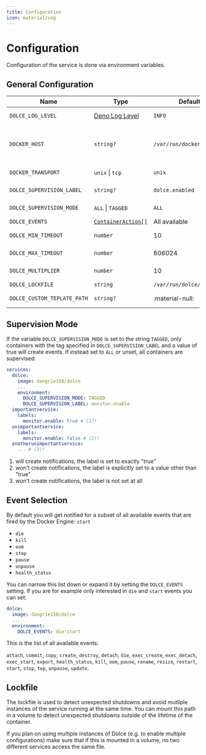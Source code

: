 ```yaml
---
title: Configuration
icon: material/cog
---
```


# Configuration

Configuration of the service is done via environment variables.

## General Configuration

| Name                        | Type                                                                                               | Default                   | Description                                                                          |
| --------------------------- | -------------------------------------------------------------------------------------------------- | ------------------------- | ------------------------------------------------------------------------------------ |
| `DOLCE_LOG_LEVEL`           | [Deno Log Level](https://deno.land/std@0.202.0/log/mod.ts?s=LogLevels)                             | `INFO`                    | Loglevel of the service                                                              |
| `DOCKER_HOST`               | `string?`                                                                                          | `/var/run/docker.sock`    | Path to the docker socket or an `ip:port`-pair when used with `DOCKER_TRANSPORT=tcp` |
| `DOCKER_TRANSPORT`          | `unix` \| `tcp`                                                                                    | `unix`                    | Transport used to talk to docker                                                     |
| `DOLCE_SUPERVISION_LABEL`   | `string?`                                                                                          | `dolce.enabled`           | See [Supervision Mode](#supervision-mode)                                            |
| `DOLCE_SUPERVISION_MODE`    | `ALL` \| `TAGGED`                                                                                  | `ALL`                     | See [Supervision Mode](#supervision-mode)                                            |
| `DOLCE_EVENTS`              | [`ContainerAction[]`](https://docs.docker.com/engine/api/v1.27/#tag/System/operation/SystemEvents) | All available             | See [Event Selection](#event-selection)                                              |
| `DOLCE_MIN_TIMEOUT`         | `number`                                                                                           | 10                        | See [Notification Backoff](./advanced/notification-backoff.md)                       |
| `DOLCE_MAX_TIMEOUT`         | `number`                                                                                           | 60*60*24                  | See [Notification Backoff](./advanced/notification-backoff.md)                       |
| `DOLCE_MULTIPLIER`          | `number`                                                                                           | 10                        | See [Notification Backoff](./advanced/notification-backoff.md)                       |
| `DOLCE_LOCKFILE`            | `string`                                                                                           | `/var/run/dolce/lockfile` | See [Lockfile](#lockfile)                                                            |
| `DOLCE_CUSTOM_TEPLATE_PATH` | `string?`                                                                                          | :material-null:           | See [Custom Templates](./advanced/custom-templates.md)                               |

## Supervision Mode

If the variable `DOLCE_SUPERVISION_MODE` is set to the string `TAGGED`, only containers with the tag specified in
`DOLCE_SUPERVISION_LABEL` and a value of true will create events. If instead set to `ALL` or unset, all containers are
supervised.

```yaml title="Example using DOLCE_SUPERVISION_MODE=TAGGED"
services:
  dolce:
    image: dangrie158/dolce
    ...
    environment:
      DOLCE_SUPERVISION_MODE: TAGGED
      DOLCE_SUPERVISION_LABEL: monitor.enable
  importantservice:
    labels:
      monitor.enable: true # (1)!
  unimportantservice:
    labels:
      monitor.enable: false # (2)!
  anotherunimportantservice:
    ... # (3)!
```

1. will create notifications, the label is set to exactly "true"
2. won't create notifications, the label is explicitly set to a value other than "true"
3. won't create notifications, the label is not set at all

## Event Selection

By default you will get notified for a subset of all available events that are fired by the Docker Engine: `start`

- `die`
- `kill`
- `oom`
- `stop`
- `pause`
- `unpause`
- `health_status`

You can narrow this list down or expand it by setting the `DOLCE_EVENTS` setting. If you are for example only interested
in `die` and `start` events you can set:

```yaml
dolce:
  image: dangrie158/dolce
  ...
  environment:
    DOLCE_EVENTS: die:start
```

This is the list of all available events:

`attach`, `commit`, `copy`, `create`, `destroy`, `detach`, `die`, `exec_create`, `exec_detach`, `exec_start`, `export`,
`health_status`, `kill`, `oom`, `pause`, `rename`, `resize`, `restart`, `start`, `stop`, `top`, `unpause`, `update`.

## Lockfile

The lockfile is used to detect unexpected shutdowns and avoid mutliple instances of the service running at the same
time. You can mount this path in a volume to detect unexpected shutdowns outside of the lifetime of the container.

If you plan on using multiple instances of Dolce (e.g. to enable multiple configurations) make sure that if this is
mounted in a volume, no two different services access the same file.
